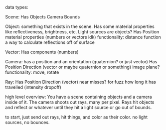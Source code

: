 data types:

Scene:
Has
Objects
Camera
Bounds

Object: something that exists in the scene. Has some material properties like reflectiveness, brightness, etc. Light sources are objects?
Has
Position
material properties (numbers or vectors idk)
functionality:
distance function
a way to calculate reflections off of surface

Vector:
Has components (numbers)

Camera: has a position and an orientation (quaternion? or just vector)
Has
Position
Direction (vector or maybe quaternion or something)
image plane?
functionality:
move, rotate

Ray:
Has
Position
Direction (vector)
near misses? for fuzz
how long it has travelled (intensity dropoff)

high level overview:
You have a scene containing objects and a camera inside of it.
The camera shoots out rays, many per pixel. Rays hit objects and reflect or whatever until they hit a light source or go out of bounds.

to start, just send out rays, hit things, and color as their color. no light sources, no bounces.
